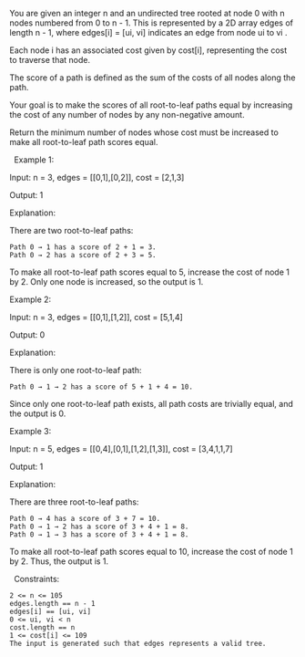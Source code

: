 You are given an integer n and an undirected tree rooted at node 0 with n nodes numbered from 0 to n - 1. This is represented by a 2D array edges of length n - 1, where edges[i] = [ui, vi] indicates an edge from node ui to vi .

Each node i has an associated cost given by cost[i], representing the cost to traverse that node.

The score of a path is defined as the sum of the costs of all nodes along the path.

Your goal is to make the scores of all root-to-leaf paths equal by increasing the cost of any number of nodes by any non-negative amount.

Return the minimum number of nodes whose cost must be increased to make all root-to-leaf path scores equal.

 
Example 1:


Input: n = 3, edges = [[0,1],[0,2]], cost = [2,1,3]

Output: 1

Explanation:



There are two root-to-leaf paths:


	Path 0 → 1 has a score of 2 + 1 = 3.
	Path 0 → 2 has a score of 2 + 3 = 5.


To make all root-to-leaf path scores equal to 5, increase the cost of node 1 by 2.
Only one node is increased, so the output is 1.


Example 2:


Input: n = 3, edges = [[0,1],[1,2]], cost = [5,1,4]

Output: 0

Explanation:



There is only one root-to-leaf path:


	
	Path 0 → 1 → 2 has a score of 5 + 1 + 4 = 10.
	


Since only one root-to-leaf path exists, all path costs are trivially equal, and the output is 0.


Example 3:


Input: n = 5, edges = [[0,4],[0,1],[1,2],[1,3]], cost = [3,4,1,1,7]

Output: 1

Explanation:



There are three root-to-leaf paths:


	Path 0 → 4 has a score of 3 + 7 = 10.
	Path 0 → 1 → 2 has a score of 3 + 4 + 1 = 8.
	Path 0 → 1 → 3 has a score of 3 + 4 + 1 = 8.


To make all root-to-leaf path scores equal to 10, increase the cost of node 1 by 2. Thus, the output is 1.


 
Constraints:


	2 <= n <= 105
	edges.length == n - 1
	edges[i] == [ui, vi]
	0 <= ui, vi < n
	cost.length == n
	1 <= cost[i] <= 109
	The input is generated such that edges represents a valid tree.


